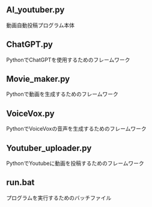 ## AI_youtuber.py
動画自動投稿プログラム本体
## ChatGPT.py
PythonでChatGPTを使用するためのフレームワーク
## Movie_maker.py
Pythonで動画を生成するためのフレームワーク
## VoiceVox.py
PythonでVoiceVoxの音声を生成するためのフレームワーク
## Youtuber_uploader.py
PythonでYoutubeに動画を投稿するためのフレームワーク
## run.bat
プログラムを実行するためのバッチファイル
